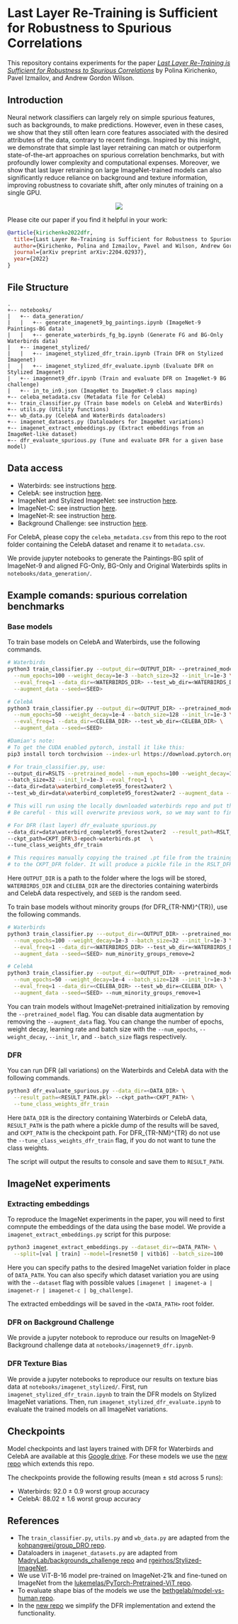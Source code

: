 # Last Layer Re-Training is Sufficient for Robustness to Spurious Correlations

This repository contains experiments for the paper [_Last Layer Re-Training is Sufficient for
Robustness to Spurious Correlations_](https://arxiv.org/abs/2204.02937) by Polina Kirichenko, Pavel Izmailov, and Andrew Gordon Wilson.

## Introduction

Neural network classifiers can largely rely on simple spurious features, such as backgrounds, to make predictions. However, even in these cases, we show that they still often learn core features associated with the desired attributes of the data, contrary to recent findings. 
Inspired by this insight, we demonstrate that simple last layer retraining can match or outperform state-of-the-art approaches on spurious correlation benchmarks, but with profoundly lower complexity and computational expenses. Moreover, we show that last layer retraining on large ImageNet-trained models can also significantly reduce reliance on background and texture information, improving robustness to covariate shift, after only minutes of training on a single GPU.

<p align="center">
  <img src="https://user-images.githubusercontent.com/14368801/162003714-604f91fe-059e-47bf-8462-5ce7e662cec5.png">
</p>

Please cite our paper if you find it helpful in your work:
```bibtex
@article{kirichenko2022dfr,
  title={Last Layer Re-Training is Sufficient for Robustness to Spurious Correlations},
  author={Kirichenko, Polina and Izmailov, Pavel and Wilson, Andrew Gordon},
  journal={arXiv preprint arXiv:2204.02937},
  year={2022}
}
```

## File Structure

```
.
+-- notebooks/
|   +-- data_generation/
|   |   +-- generate_imagenet9_bg_paintings.ipynb (ImageNet-9 Paintings-BG data)
|   |   +-- generate_waterbirds_fg_bg.ipynb (Generate FG and BG-Only Waterbirds data)
|   +-- imagenet_stylized/
|   |   +-- imagenet_stylized_dfr_train.ipynb (Train DFR on Stylized Imagenet)
|   |   +-- imagenet_stylized_dfr_evaluate.ipynb (Evaluate DFR on Stylized Imagenet)
|   +-- imagennet9_dfr.ipynb (Train and evaluate DFR on ImageNet-9 BG challenge)
|   +-- in_to_in9.json (ImageNet to ImageNet-9 class maping)
+-- celeba_metadata.csv (Metadata file for CelebA)
+-- train_classifier.py (Train base models on CelebA and WaterBirds)
+-- utils.py (Utility functions)
+-- wb_data.py (CelebA and WaterBirds dataloaders)
+-- imagenet_datasets.py (Dataloaders for ImageNet variations)
+-- imagenet_extract_embeddings.py (Extract embeddings from an ImageNet-like dataset)
+-- dfr_evaluate_spurious.py (Tune and evaluate DFR for a given base model)
```

## Data access

- Waterbirds: see instructions [here](https://github.com/kohpangwei/group_DRO#waterbirds).
- CelebA: see instruction [here](https://github.com/kohpangwei/group_DRO#celeba).
- ImageNet and Stylized ImageNet: see instruction [here](https://github.com/rgeirhos/Stylized-ImageNet#usage).
- ImageNet-C: see instruction [here](https://github.com/hendrycks/robustness).
- ImageNet-R: see instruction [here](https://github.com/hendrycks/imagenet-r).
- Background Challenge: see instruction [here](https://github.com/MadryLab/backgrounds_challenge).

For CelebA, please copy the `celeba_metadata.csv` from this repo to the root
folder containing the CelebA dataset and rename it to `metadata.csv`.

We provide jupyter notebooks to generate the Paintings-BG split of ImageNet-9
and aligned FG-Only, BG-Only and Original Waterbirds splits in 
`notebooks/data_generation/`.

## Example comands: spurious correlation benchmarks 

### Base models

To train base models on CelebA and Waterbirds, use the following commands.
```bash
# Waterbirds
python3 train_classifier.py --output_dir=<OUTPUT_DIR> --pretrained_model \
  --num_epochs=100 --weight_decay=1e-3 --batch_size=32 --init_lr=1e-3 \
  --eval_freq=1 --data_dir=<WATERBIRDS_DIR> --test_wb_dir=<WATERBIRDS_DIR> \
  --augment_data --seed=<SEED>

# CelebA
python3 train_classifier.py --output_dir=<OUTPUT_DIR> --pretrained_model \
  --num_epochs=50 --weight_decay=1e-4 --batch_size=128 --init_lr=1e-3 \
  --eval_freq=1 --data_dir=<CELEBA_DIR> --test_wb_dir=<CELEBA_DIR> \
  --augment_data --seed=<SEED>
```
```bash
#Damian's note: 
# To get the CUDA enabled pytorch, install it like this:
pip3 install torch torchvision --index-url https://download.pytorch.org/whl/cu118

# For train_classifier.py, use:  
--output_dir=RSLTS --pretrained_model --num_epochs=100 --weight_decay=1e-3 \
--batch_size=32 --init_lr=1e-3 --eval_freq=1 \
--data_dir=data\waterbird_complete95_forest2water2 \
--test_wb_dir=data\waterbird_complete95_forest2water2 --augment_data --seed=42 

# This will run using the locally downloaded waterbirds repo and put the logging and output into RSLTS folder
# Be careful - this will overwrite previous work, so we may want to find a way to timestamp this

# For DFR (last layer) dfr_evaluate_spurious.py
--data_dir=data\waterbird_complete95_forest2water2  --result_path=RSLT_DFR\results.pkl \
--ckpt_path=CKPT_DFR\3-epoch-waterbirds.pt   \
--tune_class_weights_dfr_train

# This requires manually copying the trained .pt file from the training RSLTS folder 
# to the CKPT_DFR folder. It will produce a pickle file in the RSLT_DFR folder which must already exist

```

Here `OUTPUT_DIR` is a path to the folder where the logs will be stored,
`WATERBIRDS_DIR` and `CELEBA_DIR` are the directories containing waterbirds
and CelebA data respectively, and `SEED` is the random seed.

To train base models without minority groups (for DFR_{TR-NM}^{TR}), use the
following commands.
```bash
# Waterbirds
python3 train_classifier.py ---output_dir=<OUTPUT_DIR> --pretrained_model \
  --num_epochs=100 --weight_decay=1e-3 --batch_size=32 --init_lr=1e-3 \
  --eval_freq=1 --data_dir=<WATERBIRDS_DIR> --test_wb_dir=<WATERBIRDS_DIR> \
  --augment_data --seed=<SEED> num_minority_groups_remove=2

# CelebA
python3 train_classifier.py --output_dir=<OUTPUT_DIR> --pretrained_model \
  --num_epochs=50 --weight_decay=1e-4 --batch_size=128 --init_lr=1e-3 \
  --eval_freq=1 --data_dir=<CELEBA_DIR> --test_wb_dir=<CELEBA_DIR> \
  --augment_data --seed=<SEED> --num_minority_groups_remove=1
```

You can train models without ImageNet-pretrained initialization by removing
the `--pretrained_model` flag.
You can disable data augmentation by removing the `--augment_data` flag.
You can change the number of epochs, weight decay, learning rate and batch size
with the `--num_epochs`, `--weight_decay`, `--init_lr`, and `--batch_size` flags
respectively.

### DFR

You can run DFR (all variations) on the Waterbirds and CelebA data with the 
following commands.

```bash
python3 dfr_evaluate_spurious.py --data_dir=<DATA_DIR> \
  --result_path=<RESULT_PATH.pkl> --ckpt_path=<CKPT_PATH> \
  --tune_class_weights_dfr_train
```

Here `DATA_DIR` is the directory containing Waterbirds or CelebA data,
`RESULT_PATH` is the path where a pickle dump of the results will be saved,
and `CKPT_PATH` is the checkpoint path.
For DFR_{TR-NM}^{TR} do not use the `--tune_class_weights_dfr_train` flag, if you do not
want to tune the class weights.

The script will output the results to console and save them to `RESULT_PATH`.

## ImageNet experiments

### Extracting embeddings 

To reproduce the ImageNet experiments in the paper, you will need to first comnpute
the embeddings of the data using the base model. 
We provide a `imagenet_extract_embeddings.py` script for this purpose:

```bash
python3 imagenet_extract_embeddings.py --dataset_dir=<DATA_PATH> \
  --split=[val | train] --model=[resnet50 | vitb16] --batch_size=100
```

Here you can specify paths to the desired ImageNet variation folder in place of
`DATA_PATH`.
You can also specify which dataset variation you are using with the `--dataset` flag
with possible values `[imagenet | imagenet-a | imagenet-r | imagenet-c | bg_challenge]`.

The extracted embeddings will be saved in the `<DATA_PATH>` root folder.

### DFR on Background Challenge

We provide a jupyter notebook to reproduce our results on ImageNet-9 Background challenge
data at `notebooks/imagennet9_dfr.ipynb`.

### DFR Texture Bias

We provide a jupyter notebooks to reproduce our results on texture bias
data at `notebooks/imagenet_stylized/`.
First, run `imagenet_stylized_dfr_train.ipynb` to train the DFR models on
Stylized ImageNet variations.
Then, run `imagenet_stylized_dfr_evaluate.ipynb` to evaluate the trained models
on all ImageNet variations.

## Checkpoints

Model checkpoints and last layers trained with DFR for Waterbirds and CelebA are available at this [Google drive](https://drive.google.com/drive/folders/1OQ_oPPgxgK_7j_GCt71znyiRj6hqi_UW?usp=sharing).
For these models we use the [new repo](https://github.com/izmailovpavel/spurious_feature_learning) which extends this repo.

The checkpoints provide the following results (mean ± std across 5 runs):
- Waterbirds: 92.0 ± 0.9 worst group accuracy
- CelebA: 88.02 ± 1.6 worst group accuracy

## References

- The `train_classifier.py`, `utils.py` and `wb_data.py` are adapted from the 
[kohpangwei/group_DRO repo](https://github.com/kohpangwei/group_DRO).
- Dataloaders in `imagenet_datasets.py` are adapted from
[MadryLab/backgrounds_challenge repo](https://github.com/MadryLab/backgrounds_challenge)
and 
[rgeirhos/Stylized-ImageNet](https://github.com/rgeirhos/Stylized-ImageNet).
- We use ViT-B-16 model pre-trained on ImageNet-21k and fine-tuned on ImageNet from
the [lukemelas/PyTorch-Pretrained-ViT repo](https://github.com/lukemelas/PyTorch-Pretrained-ViT).
- To evaluate shape bias of the models we use the [bethgelab/model-vs-human repo](https://github.com/bethgelab/model-vs-human).
- In the [new repo](https://github.com/izmailovpavel/spurious_feature_learning) we simplify the DFR implementation and extend the functionality. 
